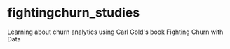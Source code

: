# fightingchurn_studies
Learning about churn analytics using Carl Gold's book Fighting Churn with Data
